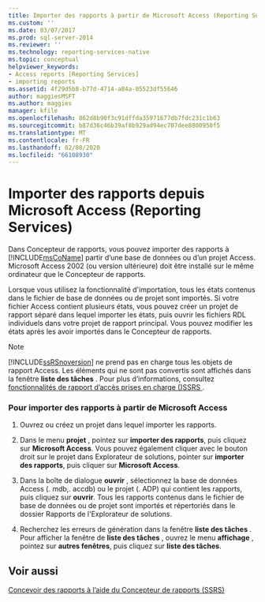 ```yaml
---
title: Importer des rapports à partir de Microsoft Access (Reporting Services) | Microsoft Docs
ms.custom: ''
ms.date: 03/07/2017
ms.prod: sql-server-2014
ms.reviewer: ''
ms.technology: reporting-services-native
ms.topic: conceptual
helpviewer_keywords:
- Access reports [Reporting Services]
- importing reports
ms.assetid: 4f29d5b8-b77d-4714-a84a-05523df55646
author: maggiesMSFT
ms.author: maggies
manager: kfile
ms.openlocfilehash: 862d8b90f3c91dffda35971677db7fdc231c1b63
ms.sourcegitcommit: b87d36c46b39af8b929ad94ec707dee8800950f5
ms.translationtype: MT
ms.contentlocale: fr-FR
ms.lasthandoff: 02/08/2020
ms.locfileid: "66108930"
---
```

# <a name="import-reports-from-microsoft-access-reporting-services"></a>Importer des rapports depuis Microsoft Access (Reporting Services)
  Dans Concepteur de rapports, vous pouvez importer des rapports à [!INCLUDE[msCoName](../includes/msconame-md.md)] partir d’une base de données ou d’un projet Access. Microsoft Access 2002 (ou version ultérieure) doit être installé sur le même ordinateur que le Concepteur de rapports.  
  
 Lorsque vous utilisez la fonctionnalité d'importation, tous les états contenus dans le fichier de base de données ou de projet sont importés. Si votre fichier Access contient plusieurs états, vous pouvez créer un projet de rapport séparé dans lequel importer les états, puis ouvrir les fichiers RDL individuels dans votre projet de rapport principal. Vous pouvez modifier les états après les avoir importés dans le Concepteur de rapports.  
  
> [!NOTE]  
>  
  [!INCLUDE[ssRSnoversion](../includes/ssrsnoversion-md.md)] ne prend pas en charge tous les objets de rapport Access. Les éléments qui ne sont pas convertis sont affichés dans la fenêtre **liste des tâches** . Pour plus d’informations, consultez [fonctionnalités de rapport d’accès prises en charge &#40;&#41;SSRS ](../../2014/reporting-services/supported-access-report-features-ssrs.md).  
  
### <a name="to-import-reports-from-microsoft-access"></a>Pour importer des rapports à partir de Microsoft Access  
  
1.  Ouvrez ou créez un projet dans lequel importer les rapports.  
  
2.  Dans le menu **projet** , pointez sur **importer des rapports**, puis cliquez sur **Microsoft Access**. Vous pouvez également cliquer avec le bouton droit sur le projet dans Explorateur de solutions, pointer sur **importer des rapports**, puis cliquer sur **Microsoft Access**.  
  
3.  Dans la boîte de dialogue **ouvrir** , sélectionnez la base de données Access (. mdb,. accdb) ou le projet (. ADP) qui contient les rapports, puis cliquez sur **ouvrir**. Tous les rapports contenus dans le fichier de base de données ou de projet sont importés et répertoriés dans le dossier Rapports de l'Explorateur de solutions.  
  
4.  Recherchez les erreurs de génération dans la fenêtre **liste des tâches** . Pour afficher la fenêtre de **liste des tâches** , ouvrez le menu **affichage** , pointez sur **autres fenêtres**, puis cliquez sur **liste des tâches**.  
  
## <a name="see-also"></a>Voir aussi  
 [Concevoir des rapports à l’aide du Concepteur de rapports &#40;SSRS&#41;](tools/design-reporting-services-paginated-reports-with-report-designer-ssrs.md)  
  
  
